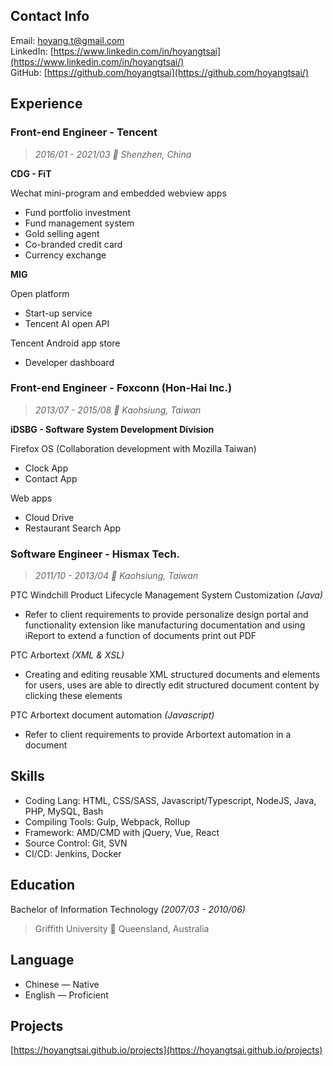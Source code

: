 ## Contact Info

Email: [hoyang.t@gmail.com](mailto:hoyang.t@gmail.com)<br/>
LinkedIn: [https://www.linkedin.com/in/hoyangtsai](https://www.linkedin.com/in/hoyangtsai/)<br/>
GitHub: [https://github.com/hoyangtsai](https://github.com/hoyangtsai/)<br/>

## Experience

### Front-end Engineer - Tencent

> _2016/01 - 2021/03 📍 Shenzhen, China_

**CDG - FiT**

Wechat mini-program and embedded webview apps

- Fund portfolio investment
- Fund management system
- Gold selling agent
- Co-branded credit card
- Currency exchange

**MIG**

Open platform

- Start-up service
- Tencent AI open API

Tencent Android app store

- Developer dashboard

### Front-end Engineer - Foxconn (Hon-Hai Inc.)

> _2013/07 - 2015/08 📍 Kaohsiung, Taiwan_

**iDSBG - Software System Development Division**

Firefox OS (Collaboration development with Mozilla Taiwan)

- Clock App
- Contact App

Web apps

- Cloud Drive
- Restaurant Search App

### Software Engineer - Hismax Tech.

> _2011/10 - 2013/04 📍 Kaohsiung, Taiwan_

PTC Windchill Product Lifecycle Management System Customization _(Java)_

- Refer to client requirements to provide personalize design portal and functionality extension like manufacturing documentation and using iReport to extend a function of documents print out PDF

PTC Arbortext _(XML & XSL)_

- Creating and editing reusable XML structured documents and elements for users, uses are able to directly edit structured document content by clicking these elements

PTC Arbortext document automation _(Javascript)_

- Refer to client requirements to provide Arbortext automation in a document

## Skills

- Coding Lang: HTML, CSS/SASS, Javascript/Typescript, NodeJS, Java, PHP, MySQL, Bash
- Compiling Tools: Gulp, Webpack, Rollup
- Framework: AMD/CMD with jQuery, Vue, React
- Source Control: Git, SVN
- CI/CD: Jenkins, Docker

## Education

Bachelor of Information Technology _(2007/03 - 2010/06)_
> Griffith University 📍 Queensland, Australia

## Language

- Chinese — Native
- English — Proficient

## Projects

[https://hoyangtsai.github.io/projects](https://hoyangtsai.github.io/projects)
